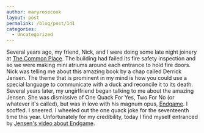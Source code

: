 ```yaml
---
author: maryrosecook
layout: post
permalink: /blog/post/141
categories:
  - Uncategorized
---
```

Several years ago, my friend, Nick, and I were doing some late night joinery at [The Common Place][1]. The building had failed its fire safety inspection and so we were making mini atriums around each entrance to hold fire doors. Nick was telling me about this amazing book by a chap called Derrick Jensen. The theme that is prominent in my mind is how you could use a special language to communicate with a duck and reconcile it to its death. Several years later, my ungirlfriend began talking to me about the amazing Jensen. She was dismissive of One Quack For Yes, Two For No (or whatever it's called), but was in love with his magnum opus, [Endgame][2]. I scoffed. I sneered. I wheeled out the one quack joke for the seventeenth time this year. Unfortunately for my credibility, today I find myself entranced by [Jensen's video about Endgame][3].

 [1]: http://www.thecommonplace.org.uk/
 [2]: http://en.wikipedia.org/wiki/Endgame_%28Derrick_Jensen_books%29
 [3]: http://video.google.co.uk/videoplay?docid=8649250863235826256
